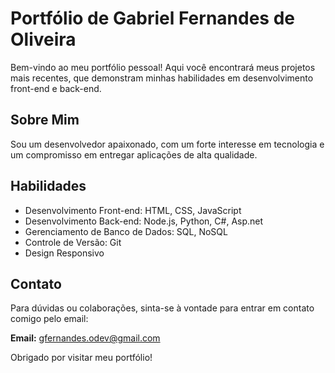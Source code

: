 # Portfólio de Gabriel Fernandes de Oliveira

Bem-vindo ao meu portfólio pessoal! Aqui você encontrará meus projetos mais recentes, que demonstram minhas habilidades em desenvolvimento front-end e back-end.

## Sobre Mim

Sou um desenvolvedor apaixonado, com um forte interesse em tecnologia e um compromisso em entregar aplicações de alta qualidade.

## Habilidades

- Desenvolvimento Front-end: HTML, CSS, JavaScript
- Desenvolvimento Back-end: Node.js, Python, C#, Asp.net
- Gerenciamento de Banco de Dados: SQL, NoSQL
- Controle de Versão: Git
- Design Responsivo

## Contato

Para dúvidas ou colaborações, sinta-se à vontade para entrar em contato comigo pelo email:

**Email:** [gfernandes.odev@gmail.com](mailto:gfernandes.odev@gmail.com)

Obrigado por visitar meu portfólio!


